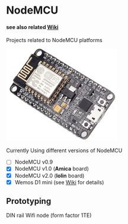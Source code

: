 # NodeMCU 
#### see also related [Wiki](https://github.com/griemide/NodeMCU/wiki)  
Projects related to NodeMCU platforms



![NodeMCU](/hardware/NodeMCUv1.png)

Currently Using different versions of NodeMCU

- [ ] NodeMCU v0.9
- [x] NodeMCU v1.0 (**Amica** board)
- [x] NodeMCU v2.0 (**lolin** board)
- [x] Wemos D1 mini (see [Wiki](https://github.com/griemide/NodeMCU/wiki) for details)

## Prototyping

DIN rail Wifi node (form factor 1TE)
